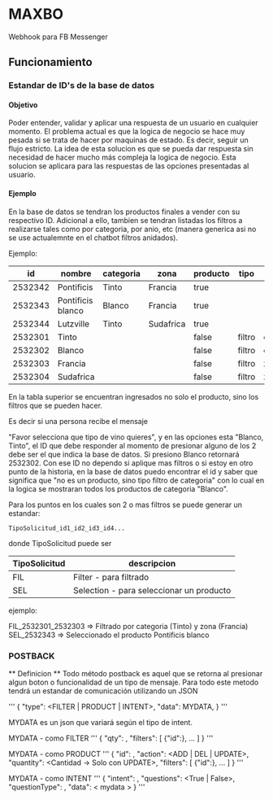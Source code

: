 # MAXBO
Webhook para FB Messenger

## Funcionamiento

### Estandar de ID's de la base de datos

#### Objetivo
Poder entender, validar y aplicar una respuesta de un usuario en cualquier momento.
El problema actual es que la logica de negocio se hace muy pesada si se trata de hacer por maquinas de estado. Es decir, seguir un flujo estricto. 
La idea de esta solucion es que se pueda dar respuesta sin necesidad de hacer mucho más compleja la logica de negocio.
Esta solucion se aplicara para las respuestas de las opciones presentadas al usuario.

#### Ejemplo
En la base de datos se tendran los productos finales a vender con su respectivo ID.
Adicional a ello, tambien se tendran listadas los filtros a realizarse tales como por categoria, por anio, etc (manera generica asi no se use actualemnte en el chatbot filtros anidados).

Ejemplo:

| id | nombre | categoria | zona | producto | tipo | apunta | 
| -- | -- | -- | -- | -- | -- | -- |
| 2532342 | Pontificis | Tinto | Francia | true | | |
| 2532343 | Pontificis blanco | Blanco | Francia | true | | |
| 2532344 | Lutzville | Tinto | Sudafrica | true | | |
| 2532301 | Tinto | | | false | filtro | categoria |
| 2532302 | Blanco | | | false | filtro | categoria |
| 2532303 | Francia | | | false | filtro | zona |
| 2532304 | Sudafrica | | | false | filtro | zona |

En la tabla superior se encuentran ingresados no solo el producto, sino los filtros que se pueden hacer.

Es decir si una persona recibe el mensaje 

"Favor selecciona que tipo de vino quieres", y en las opciones esta "Blanco, Tinto", el ID que debe responder al momento de presionar alguno de los 2 debe ser el que indica la base de datos.
Si presiono Blanco retornará 2532302. 
Con ese ID no dependo si aplique mas filtros o si estoy en otro punto de la historia, en la base de datos puedo encontrar el id y saber que significa que "no es un producto, sino tipo filtro de categoria" con lo cual en la logica se mostraran todos los productos de categoria "Blanco".

Para los puntos en los cuales son 2 o mas filtros se puede generar un estandar:

`TipoSolicitud_id1_id2_id3_id4...`

donde TipoSolicitud puede ser

| TipoSolicitud | descripcion | 
| -- | -- |
| FIL | Filter - para filtrado |
| SEL | Selection - para seleccionar un producto | 

ejemplo:

FIL_2532301_2532303 => Filtrado por categoria (Tinto) y zona (Francia)
SEL_2532343 => Seleccionado el producto Pontificis blanco


### POSTBACK
** Definicion ** 
Todo método postback es aquel que se retorna al presionar algun boton o funcionalidad de un tipo de mensaje.
Para todo este metodo tendrá un estandar de comunicación utilizando un JSON

'''
{
  "type": <FILTER | PRODUCT | INTENT>,
  "data": MYDATA,
}
'''

MYDATA es un json que variará según el tipo de intent.

MYDATA - como FILTER
'''
{
  "qty": <Cantidad de filtros>,
  "filters": [
    {"id":<Id del filtro>},
    ...
  ]
}
'''

MYDATA - como PRODUCT
'''
{
  "id": <El id del producto>,
  "action": <ADD | DEL | UPDATE>,
  "quantity": <Cantidad -> Solo con UPDATE>,
  "filters": [
    {"id":<Id del filtro>},
    ...
  ]
}
'''

MYDATA - como INTENT
'''
{
  "intent": <El intent>,
  "questions": <True | False>, 
  "questionType": <Data dependiendo del intent>,
  "data": < mydata >
}
'''